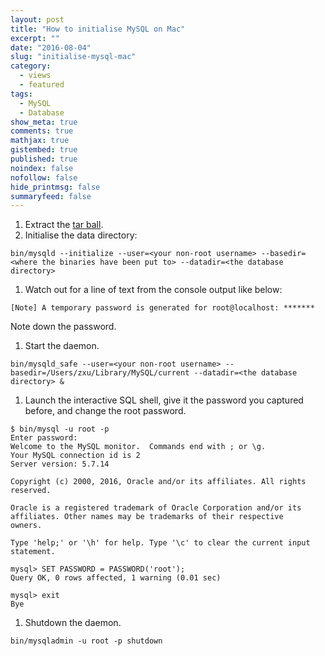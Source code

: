 ```yaml
---
layout: post
title: "How to initialise MySQL on Mac"
excerpt: ""
date: "2016-08-04"
slug: "initialise-mysql-mac"
category: 
  - views
  - featured
tags:
  - MySQL
  - Database
show_meta: true
comments: true
mathjax: true
gistembed: true
published: true
noindex: false
nofollow: false
hide_printmsg: false
summaryfeed: false
---
```

1. Extract the [tar ball](http://dev.mysql.com/get/Downloads/MySQL-5.7/mysql-5.7.14-osx10.11-x86_64.tar).
1. Initialise the data directory:
~~~~~~~~~
bin/mysqld --initialize --user=<your non-root username> --basedir=<where the binaries have been put to> --datadir=<the database directory>
~~~~~~~~~
 
1. Watch out for a line of text from the console output like below:

~~~~
[Note] A temporary password is generated for root@localhost: *******
~~~~
 
 Note down the password.
1. Start the daemon.

~~~~
bin/mysqld_safe --user=<your non-root username> --basedir=/Users/zxu/Library/MySQL/current --datadir=<the database directory> &
~~~~
 
1. Launch the interactive SQL shell, give it the password you captured before, and change the root password.

~~~~
$ bin/mysql -u root -p
Enter password: 
Welcome to the MySQL monitor.  Commands end with ; or \g.
Your MySQL connection id is 2
Server version: 5.7.14

Copyright (c) 2000, 2016, Oracle and/or its affiliates. All rights reserved.

Oracle is a registered trademark of Oracle Corporation and/or its
affiliates. Other names may be trademarks of their respective
owners.

Type 'help;' or '\h' for help. Type '\c' to clear the current input statement.

mysql> SET PASSWORD = PASSWORD('root');
Query OK, 0 rows affected, 1 warning (0.01 sec)

mysql> exit
Bye
~~~~
 
1. Shutdown the daemon.

~~~~
bin/mysqladmin -u root -p shutdown
~~~~
 
 
